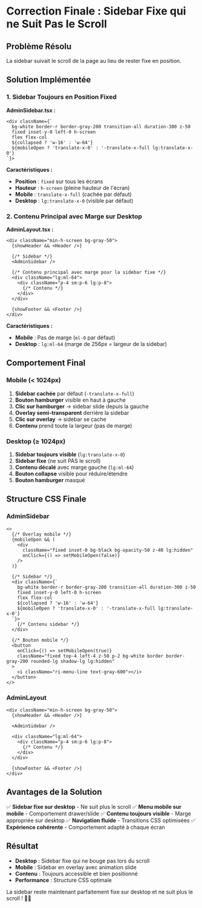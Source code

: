 # Correction Finale : Sidebar Fixe qui ne Suit Pas le Scroll

## Problème Résolu

La sidebar suivait le scroll de la page au lieu de rester fixe en position.

## Solution Implémentée

### 1. Sidebar Toujours en Position Fixed

**AdminSidebar.tsx :**
```tsx
<div className={`
  bg-white border-r border-gray-200 transition-all duration-300 z-50
  fixed inset-y-0 left-0 h-screen
  flex flex-col
  ${collapsed ? 'w-16' : 'w-64'}
  ${mobileOpen ? 'translate-x-0' : '-translate-x-full lg:translate-x-0'}
`}>
```

**Caractéristiques :**
- **Position** : `fixed` sur tous les écrans
- **Hauteur** : `h-screen` (pleine hauteur de l'écran)
- **Mobile** : `translate-x-full` (cachée par défaut)
- **Desktop** : `lg:translate-x-0` (visible par défaut)

### 2. Contenu Principal avec Marge sur Desktop

**AdminLayout.tsx :**
```tsx
<div className="min-h-screen bg-gray-50">
  {showHeader && <Header />}
  
  {/* Sidebar */}
  <AdminSidebar />
  
  {/* Contenu principal avec marge pour la sidebar fixe */}
  <div className="lg:ml-64">
    <div className="p-4 sm:p-6 lg:p-8">
      {/* Contenu */}
    </div>
  </div>
  
  {showFooter && <Footer />}
</div>
```

**Caractéristiques :**
- **Mobile** : Pas de marge (`ml-0` par défaut)
- **Desktop** : `lg:ml-64` (marge de 256px = largeur de la sidebar)

## Comportement Final

### **Mobile (< 1024px)**
1. **Sidebar cachée** par défaut (`-translate-x-full`)
2. **Bouton hamburger** visible en haut à gauche
3. **Clic sur hamburger** → sidebar slide depuis la gauche
4. **Overlay semi-transparent** derrière la sidebar
5. **Clic sur overlay** → sidebar se cache
6. **Contenu** prend toute la largeur (pas de marge)

### **Desktop (≥ 1024px)**
1. **Sidebar toujours visible** (`lg:translate-x-0`)
2. **Sidebar fixe** (ne suit PAS le scroll)
3. **Contenu décalé** avec marge gauche (`lg:ml-64`)
4. **Bouton collapse** visible pour réduire/étendre
5. **Bouton hamburger** masqué

## Structure CSS Finale

### AdminSidebar
```tsx
<>
  {/* Overlay mobile */}
  {mobileOpen && (
    <div 
      className="fixed inset-0 bg-black bg-opacity-50 z-40 lg:hidden"
      onClick={() => setMobileOpen(false)}
    />
  )}

  {/* Sidebar */}
  <div className={`
    bg-white border-r border-gray-200 transition-all duration-300 z-50
    fixed inset-y-0 left-0 h-screen
    flex flex-col
    ${collapsed ? 'w-16' : 'w-64'}
    ${mobileOpen ? 'translate-x-0' : '-translate-x-full lg:translate-x-0'}
  `}>
    {/* Contenu sidebar */}
  </div>

  {/* Bouton mobile */}
  <button
    onClick={() => setMobileOpen(true)}
    className="fixed top-4 left-4 z-50 p-2 bg-white border border-gray-200 rounded-lg shadow-lg lg:hidden"
  >
    <i className="ri-menu-line text-gray-600"></i>
  </button>
</>
```

### AdminLayout
```tsx
<div className="min-h-screen bg-gray-50">
  {showHeader && <Header />}
  
  <AdminSidebar />
  
  <div className="lg:ml-64">
    <div className="p-4 sm:p-6 lg:p-8">
      {/* Contenu */}
    </div>
  </div>
  
  {showFooter && <Footer />}
</div>
```

## Avantages de la Solution

✅ **Sidebar fixe sur desktop** - Ne suit plus le scroll
✅ **Menu mobile sur mobile** - Comportement drawer/slide
✅ **Contenu toujours visible** - Marge appropriée sur desktop
✅ **Navigation fluide** - Transitions CSS optimisées
✅ **Expérience cohérente** - Comportement adapté à chaque écran

## Résultat

- **Desktop** : Sidebar fixe qui ne bouge pas lors du scroll
- **Mobile** : Sidebar en overlay avec animation slide
- **Contenu** : Toujours accessible et bien positionné
- **Performance** : Structure CSS optimale

La sidebar reste maintenant parfaitement fixe sur desktop et ne suit plus le scroll ! 🎯✨
